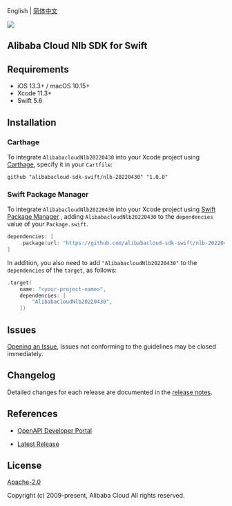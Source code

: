 English | [简体中文](README-CN.md)

![](https://aliyunsdk-pages.alicdn.com/icons/AlibabaCloud.svg)

## Alibaba Cloud Nlb SDK for Swift

## Requirements

- iOS 13.3+ / macOS 10.15+
- Xcode 11.3+
- Swift 5.6

## Installation

### Carthage

To integrate `AlibabacloudNlb20220430` into your Xcode project using [Carthage](https://github.com/Carthage/Carthage), specify it in your `Cartfile`:

```ogdl
github "alibabacloud-sdk-swift/nlb-20220430" "1.0.0"
```

### Swift Package Manager

To integrate `AlibabacloudNlb20220430` into your Xcode project using [Swift Package Manager](https://swift.org/package-manager/) , adding `AlibabacloudNlb20220430` to the `dependencies` value of your `Package.swift`.

```swift
dependencies: [
    .package(url: "https://github.com/alibabacloud-sdk-swift/nlb-20220430.git", from: "1.0.0")
]
```

In addition, you also need to add `"AlibabacloudNlb20220430"` to the `dependencies` of the `target`, as follows:

```swift
.target(
    name: "<your-project-name>",
    dependencies: [
        "AlibabacloudNlb20220430",
    ])
```

## Issues

[Opening an Issue](https://github.com/alibabacloud-sdk-swift/nlb-20220430/issues/new), Issues not conforming to the guidelines may be closed immediately.

## Changelog

Detailed changes for each release are documented in the [release notes](./ChangeLog.txt).

## References

* [OpenAPI Developer Portal](https://next.api.alibabacloud.com/home)
- [Latest Release](https://github.com/alibabacloud-sdk-swift/nlb-20220430)

## License

[Apache-2.0](http://www.apache.org/licenses/LICENSE-2.0)

Copyright (c) 2009-present, Alibaba Cloud All rights reserved.
